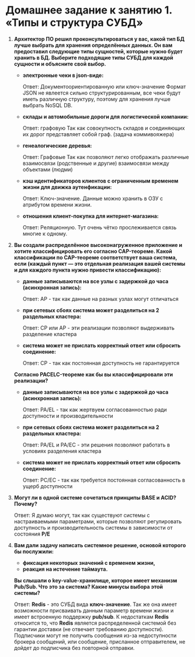 # Домашнее задание к занятию 1. «Типы и структура СУБД»

1. **Архитектор ПО решил проконсультироваться у вас, какой тип БД лучше выбрать для хранения определённых данных. Он вам предоставил следующие типы сущностей, которые нужно будет хранить в БД. Выберите подходящие типы СУБД для каждой сущности и объясните свой выбор.**
    - **электронные чеки в json-виде:**

      Ответ: Документоориентированную или ключ-значение Формат JSON не явлеется сильно структурированным, все чеки будут иметь различную структуру, поэтому для хранения       лучше выбрать NoSQL DB. 

    - **склады и автомобильные дороги для логистической компании:**  
  
      Ответ: графовую Так как совокупность складов и соединяющих их дорог представляет собой граф. (задача коммивояжера) 

    - **генеалогические деревья:**  
  
      Ответ: Графовые Так как позволяют легко отображать различные взаимосвязи (родственные и другие) взаимосвязи между объектами (людми)

    - **кэш идентификаторов клиентов с ограниченным временем жизни для движка аутенфикации:**

      Ответ: Ключ-значение. Данные можно хранить в ОЗУ с атрибутом времени жизни.

    - **отношения клиент-покупка для интернет-магазина:**

      Ответ: Реляционную. Тут очень чётко прослеживается связь многие к одному.

2. **Вы создали распределённое высоконагруженное приложение и хотите классифицировать его согласно CAP-теореме. Какой классификации по CAP-теореме соответствует ваша система, если (каждый пункт — это отдельная реализация вашей системы и для каждого пункта нужно привести классификацию):**

    - **данные записываются на все узлы с задержкой до часа (асинхронная запись):**

      Ответ: AP - так как данные на разных узлах могут отличаться

    - **при сетевых сбоях система может разделиться на 2 раздельных кластера:**

      Ответ: CP или AP - эти реализации позволяют выдерживать разделение кластера

    - **система может не прислать корректный ответ или сбросить соединение:**

      Ответ: CP - так как постоянная доступность не гарантируется 

    **Согласно PACELC-теореме как бы вы классифицировали эти реализации?**
    - **данные записываются на все узлы с задержкой до часа (асинхронная запись):**

      Ответ: PA/EL - так как жертвуем согласованностью ради доступности и производительности
    - **при сетевых сбоях система может разделиться на 2 раздельных кластера:**

      Ответ: PA/EL и PA/EC - эти решения позволяют работать в условиях разделения кластера

    - **система может не прислать корректный ответ или сбросить соединение:**

      Ответ: PC/EC - так как требуется постоянная согласованность в ущерб доступности


3. **Могут ли в одной системе сочетаться принципы BASE и ACID? Почему?**

      Ответ: 
      Я думаю могут, так как существуют системы с настраиваемыми параметрами, которые позволяют
      регулировать доступность и производительность системы в зависимости от состояния **P/E**

4. **Вам дали задачу написать системное решение, основой которого бы послужили:**
    - **фиксация некоторых значений с временем жизни,**
    - **реакция на истечение таймаута.**  
    
    **Вы слышали о key-value-хранилище, которое имеет механизм Pub/Sub. Что это за система? Какие минусы выбора этой системы?**

      Ответ: **Redis** - это СУБД вида **ключ-значение**. Так же она имеет возможности присваивать данным параметр времени
      жизни и имеет встроенную поддержку **pub/sub**. К недостаткам **Redis** относится то,
      что **Redis** является распределенной системой без гарантии доставки (не отвечает требованию доступности).
      Подписчики могут не получить сообщения из-за недоступности брокера сообщений, или сообщение, присланное отправителем,
      не дойдет до подписчика без повторной отправки.

